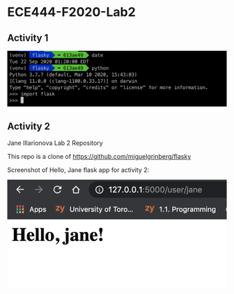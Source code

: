 # ECE444-F2020-Lab2

## Activity 1

![Activity 1 Screenshot venv and flask](activity1.png)

## Activity 2

Jane Illarionova Lab 2 Repository

This repo is a clone of https://github.com/miguelgrinberg/flasky

Screenshot of Hello, Jane flask app for activity 2:

![Activity 2 Screenshot hello, jane!](activity2.png)
